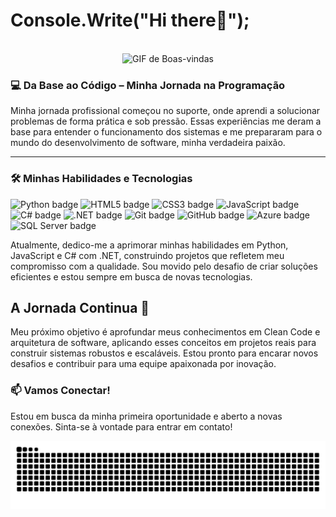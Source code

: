 <h1> Console.Write("Hi there👋"); </h1>
<br>

<div align="center">
  <img src="https://media.giphy.com/media/v1.Y2lkPTc5MGI3NjExMWphaWRxM2Q4NTg1dTJjbTN1YWpsemE5cDBlN2R3a28yMDMyMXB6biZlcD12MV9naWZzX3NlYXJjaCZjdD1n/xT9IgzoKnwFNmISR8I/giphy.gif" alt="GIF de Boas-vindas" width="90%" height=200px">
</div>




### 💻 Da Base ao Código – Minha Jornada na Programação

Minha jornada profissional começou no suporte, onde aprendi a solucionar problemas de forma prática e sob pressão. Essas experiências me deram a base para entender o funcionamento dos sistemas e me prepararam para o mundo do desenvolvimento de software, minha verdadeira paixão.
<br>

---
### 🛠️ Minhas Habilidades e Tecnologias

<p align="left">
  <img src="https://img.shields.io/badge/Python-3670A0?style=for-the-badge&logo=python&logoColor=ffdd54" alt="Python badge" />
  <img src="https://img.shields.io/badge/HTML5-E34F26?style=for-the-badge&logo=html5&logoColor=white" alt="HTML5 badge" />
  <img src="https://img.shields.io/badge/CSS3-1572B6?style=for-the-badge&logo=css3&logoColor=white" alt="CSS3 badge" />
  <img src="https://img.shields.io/badge/JavaScript-F7DF1E?style=for-the-badge&logo=javascript&logoColor=black" alt="JavaScript badge" />
  <img src="https://img.shields.io/badge/C%23-239120?style=for-the-badge&logo=c-sharp&logoColor=white" alt="C# badge" />
  <img src="https://img.shields.io/badge/.NET-512BD4?style=for-the-badge&logo=dotnet&logoColor=white" alt=".NET badge" />
  <img src="https://img.shields.io/badge/Git-F05032?style=for-the-badge&logo=git&logoColor=white" alt="Git badge" />
  <img src="https://img.shields.io/badge/GitHub-100000?style=for-the-badge&logo=github&logoColor=white" alt="GitHub badge" />
  <img src="https://img.shields.io/badge/Azure-0089D6?style=for-the-badge&logo=microsoft-azure&logoColor=white" alt="Azure badge" />
  <img src="https://img.shields.io/badge/SQL%20Server-CC2927?style=for-the-badge&logo=microsoft-sql-server&logoColor=white" alt="SQL Server badge" />
</p>

Atualmente, dedico-me a aprimorar minhas habilidades em Python, JavaScript e C# com .NET, construindo projetos que refletem meu compromisso com a qualidade. Sou movido pelo desafio de criar soluções eficientes e estou sempre em busca de novas tecnologias.

## A Jornada Continua 🚀

Meu próximo objetivo é aprofundar meus conhecimentos em Clean Code e arquitetura de software, aplicando esses conceitos em projetos reais para construir sistemas robustos e escaláveis. Estou pronto para encarar novos desafios e contribuir para uma equipe apaixonada por inovação.

### 📫 Vamos Conectar!

Estou em busca da minha primeira oportunidade e aberto a novas conexões. Sinta-se à vontade para entrar em contato!
  
<picture align="center">
  <source media="(prefers-color-scheme: dark)" srcset="https://raw.githubusercontent.com/victtorH/victtorH/output/github-contribution-grid-snake-dark.svg">
  <source media="(prefers-color-scheme: light)" srcset="https://raw.githubusercontent.com/victtorH/vittorH/output/github-contribution-grid-snake-dark.svg">
  <img align="center" alt="github contribution grid snake animation" src="https://raw.githubusercontent.com/victtorH/victtorH/output/github-contribution-grid-snake.svg">
</picture>




